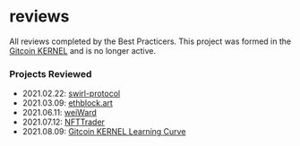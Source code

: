 # reviews
All reviews completed by the Best Practicers.  This project was formed in the [Gitcoin KERNEL](https://www.kernel.community/en/) and is no longer active.

### Projects Reviewed
* 2021.02.22: [swirl-protocol](https://tonic.finance)
* 2021.03.09: [ethblock.art](https://ethblock.art/)
* 2021.06.11: [weiWard](https://weiward.org)
* 2021.07.12: [NFTTrader](https://nfttrader.io)
* 2021.08.09: [Gitcoin KERNEL Learning Curve](https://github.com/kernel-community/learning-curve)

